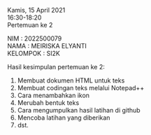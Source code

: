 Kamis, 15 April 2021<br>
16:30-18:20<br>
Pertemuan ke 2

NIM : 2022500079<br>
NAMA : MEIRISKA ELYANTI<br>
KELOMPOK : SI2K<br>

Hasil kesimpulan pertemuan ke 2:<br>
1. Membuat dokumen HTML untuk teks<br>
2. Membuat codingan teks melalui Notepad++<br>
3. Cara menambahkan ikon<br>
4. Merubah bentuk teks<br>
5. Cara mengumpulkan hasil latihan di github<br>
6. Mencoba latihan yang diberikan<br>
7. dst.<br>
